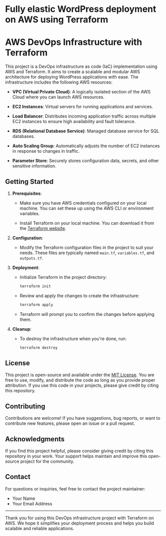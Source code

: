 # Fully elastic WordPress deployment on AWS using Terraform
# AWS DevOps Infrastructure with Terraform

This project is a DevOps infrastructure as code (IaC) implementation using AWS and Terraform. It aims to create a scalable and modular AWS architecture for deploying WordPress applications with ease. The infrastructure includes the following AWS resources:

- **VPC (Virtual Private Cloud)**: A logically isolated section of the AWS Cloud where you can launch AWS resources.

- **EC2 Instances**: Virtual servers for running applications and services.

- **Load Balancer**: Distributes incoming application traffic across multiple EC2 instances to ensure high availability and fault tolerance.

- **RDS (Relational Database Service)**: Managed database service for SQL databases.

- **Auto Scaling Group**: Automatically adjusts the number of EC2 instances in response to changes in traffic.

- **Parameter Store**: Securely stores configuration data, secrets, and other sensitive information.

## Getting Started

1. **Prerequisites**: 

    - Make sure you have AWS credentials configured on your local machine. You can set these up using the AWS CLI or environment variables.

    - Install Terraform on your local machine. You can download it from the [Terraform website](https://www.terraform.io/downloads.html).

2. **Configuration**:

    - Modify the Terraform configuration files in the project to suit your needs. These files are typically named `main.tf`, `variables.tf`, and `outputs.tf`.

3. **Deployment**:

    - Initialize Terraform in the project directory:

        ```bash
        terraform init
        ```

    - Review and apply the changes to create the infrastructure:

        ```bash
        terraform apply
        ```

    - Terraform will prompt you to confirm the changes before applying them.

4. **Cleanup**:

    - To destroy the infrastructure when you're done, run:

        ```bash
        terraform destroy
        ```

## License

This project is open-source and available under the [MIT License](LICENSE). You are free to use, modify, and distribute the code as long as you provide proper attribution. If you use this code in your projects, please give credit by citing this repository.

## Contributing

Contributions are welcome! If you have suggestions, bug reports, or want to contribute new features, please open an issue or a pull request.

## Acknowledgments

If you find this project helpful, please consider giving credit by citing this repository in your work. Your support helps maintain and improve this open-source project for the community.

## Contact

For questions or inquiries, feel free to contact the project maintainer:

- Your Name
- Your Email Address

---

Thank you for using this DevOps infrastructure project with Terraform on AWS. We hope it simplifies your deployment process and helps you build scalable and reliable applications.
